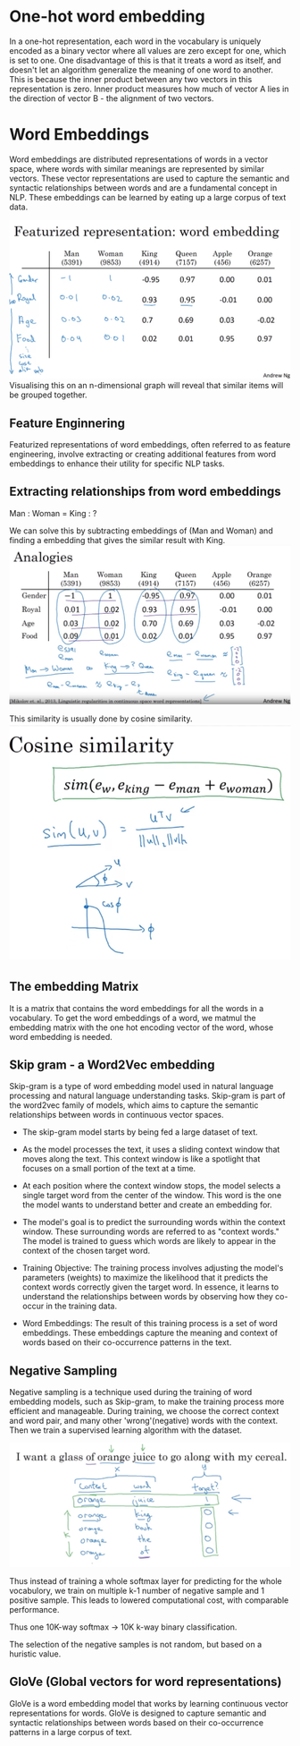 # One-hot word embedding
In a one-hot representation, each word in the vocabulary is uniquely encoded as a binary vector where all values are zero except for one, which is set to one. 
One disadvantage of this is that it treats a word as itself, and doesn't let an algorithm generalize the meaning of one word to another.
This is because the inner product between any two vectors in this representation is zero.
Inner product measures how much of vector A lies in the direction of vector B - the alignment of two vectors.

# Word Embeddings
Word embeddings are distributed representations of words in a vector space, where words with similar meanings are represented by similar vectors. These vector representations are used to capture the semantic and syntactic relationships between words and are a fundamental concept in NLP. These embeddings can be learned by eating up a large corpus of text data.

![Alt text](<Screenshot from 2023-10-20 20-29-14.png>)
Visualising this on an n-dimensional graph will reveal that similar items will be grouped together.

## Feature Enginnering
Featurized representations of word embeddings, often referred to as feature engineering, involve extracting or creating additional features from word embeddings to enhance their utility for specific NLP tasks.

## Extracting relationships from word embeddings
Man : Woman  =  King : ?

We can solve this by subtracting embeddings of (Man and Woman) and finding a embedding that gives the similar result with King.
![Alt text](<Screenshot from 2023-10-20 21-00-18.png>)

 This similarity is usually done by cosine similarity. 
![Alt text](<Screenshot from 2023-10-20 21-07-46.png>)

## The embedding Matrix
It is a matrix that contains the word embeddings for all the words in a vocabulary. To get the word embeddings of a word, we matmul the embedding matrix with the one hot encoding vector of the word, whose word embedding is needed.

## Skip gram - a Word2Vec embedding
Skip-gram is a type of word embedding model used in natural language processing and natural language understanding tasks. Skip-gram is part of the word2vec family of models, which aims to capture the semantic relationships between words in continuous vector spaces.

- The skip-gram model starts by being fed a large dataset of text. 

- As the model processes the text, it uses a sliding context window that moves along the text. This context window is like a spotlight that focuses on a small portion of the text at a time.

- At each position where the context window stops, the model selects a single target word from the center of the window. This word is the one the model wants to understand better and create an embedding for.

- The model's goal is to predict the surrounding words within the context window. These surrounding words are referred to as "context words." The model is trained to guess which words are likely to appear in the context of the chosen target word.

- Training Objective: The training process involves adjusting the model's parameters (weights) to maximize the likelihood that it predicts the context words correctly given the target word. In essence, it learns to understand the relationships between words by observing how they co-occur in the training data.

- Word Embeddings: The result of this training process is a set of word embeddings. These embeddings capture the meaning and context of words based on their co-occurrence patterns in the text.

## Negative Sampling
Negative sampling is a technique used during the training of word embedding models, such as Skip-gram, to make the training process more efficient and manageable. During training, we choose the correct context and word pair, and many other 'wrong'(negative) words with the context. Then we train a supervised learning algorithm with the dataset. 

![Alt text](<Screenshot from 2023-10-25 21-33-19.png>)

Thus instead of training a whole softmax layer for predicting for the whole vocabulory, we train on multiple k-1 number of negative sample and 1 positive sample. This leads to lowered computational cost, with comparable performance. 

Thus one 10K-way softmax -> 10K k-way binary classification.

The selection of the negative samples is not random, but based on a huristic value.

## GloVe (Global vectors for word representations)

GloVe is a word embedding model that works by learning continuous vector representations for words. GloVe is designed to capture semantic and syntactic relationships between words based on their co-occurrence patterns in a large corpus of text. 
